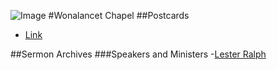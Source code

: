 
![Image](https://github.com/puck78/wonalancet-chapel/blob/master/images/Chapel%20Cover%20Image%20-%20icon%20-%2050%20percent.jpg")
#Wonalancet Chapel 
##Postcards
- [Link](www.example.com)
 
##Sermon Archives
###Speakers and Ministers
-[Lester Ralph](https://github.com/puck78/wonalancet-chapel/tree/master/sermons/Lester%20Ralph)







